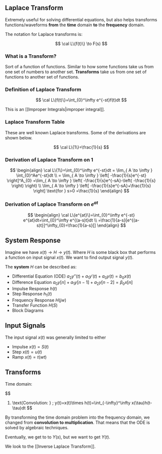 
## Laplace Transform

Extremely useful for solving differential equations, but also helps transforms functions/waveforms **from** the **time** domain **to** the **frequency** domain.

The notation for Laplace transforms is:

$$
\cal L\{f(t)\} \to F(s)
$$

### What is a Transform?

Sort of a function of functions. Similar to how some functions take us from one set of numbers to another set. **Transforms** take us from one set of functions to another set of functions. 

### Definition of Laplace Transform

$$
\cal L\{f(t)\}=\int_{0}^\infty e^{-st}f(t)dt
$$

This is an [[Improper Integrals|improper integral]].

### Laplace Transform Table

These are well known Laplace transforms. Some of the derivations are shown below.

$$
\cal L\{1\}=\frac{1}{s}
$$

### Derivation of Laplace Transform on 1

$$
\begin{align}
\cal L\{1\}=\int_{0}^\infty e^{-st}dt  = \lim_{ A \to \infty } \int_{0}^Ae^{-st}dt \\
= \lim_{ A \to \infty } \left[  -\frac{1}{s}e^{-st} \right]^A_{0} =\lim_{ A \to \infty } \left( -\frac{1}{s}e^{-sA}-\left( -\frac{1}{s} \right) \right)  \\
\lim_{ A \to \infty } \left[ -\frac{1}{s}e^{-sA}+\frac{1}{s} \right] \text{for } s>0 =\frac{1}{s}
\end{align}
$$

### Derivation of Laplace Transform on $e^{at}$

$$
\begin{align}
\cal L\{e^{at}\}=\int_{0}^\infty e^{-st} e^{at}dt=\int_{0}^\infty e^{(a-s)t}dt \\
=\frac{1}{a-s}[e^{(a-s)t}]^\infty_{0}=\frac{1}{a-s}[]
\end{align}
$$

## System Response

Imagine we have $x(t)\to H\to y(t)$. Where $H$ is some black box that performs a function on input signal $x(t)$. We want to find output signal $y(t)$.

The **system** $H$ can be described as:
- Differential Equation (ODE) $a_{2}y''(t)+a_{1}y'(t)+a_{0}y(t)=b_{0}x(t)$
- Difference Equation $a_{0}y[n]+a_{1}y[n-1]+a_{2}y[n-2]=\beta_{0}x[n]$
- Impulse Response $h(t)$
- Step Response $h_{1}(t)$
- Frequency Response $H(jw)$
- Transfer Function $H(S)$
- Block Diagrams

## Input Signals

The input signal $x(t)$ was generally limited to either
- Impulse $x(t)=S(t)$
- Step $x(t)=u(t)$
- Ramp $x(t)=t(wt)$

## Transforms

Time domain:

$$
1. \text{Convolution: } \; y(t)=x(t)\times h(t)=\int_{-\infty}^\infty x(\tau)h(t-\tau)dt
$$

By transforming the time domain problem into the frequency domain, we changed from **convolution to multiplication**. That means that the ODE is solved by algebraic techniques.

Eventually, we get to to $Y(s)$, but we want to get $Y(t)$.

We look to the [[Inverse Laplace Transform]].

